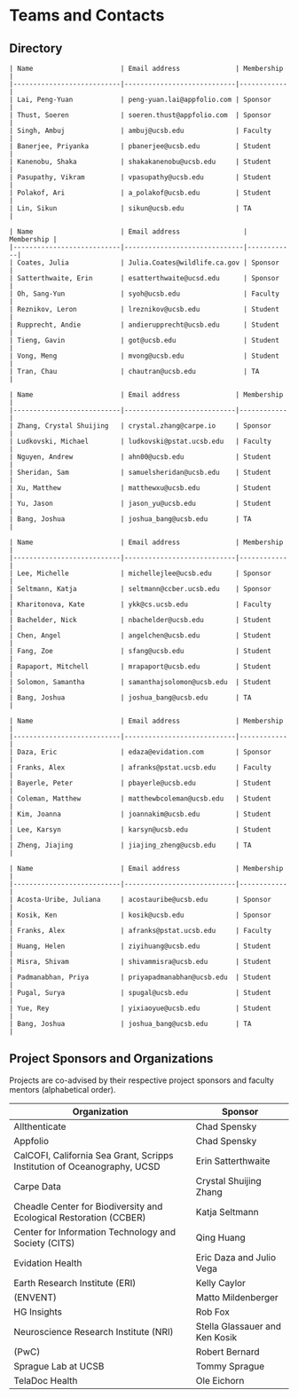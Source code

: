 # Teams and Contacts

## Directory

```{tabbed} AppFolio
| Name                      | Email address              | Membership |
|---------------------------|----------------------------|------------|
| Lai, Peng-Yuan            | peng-yuan.lai@appfolio.com | Sponsor    |
| Thust, Soeren             | soeren.thust@appfolio.com  | Sponsor    |
| Singh, Ambuj              | ambuj@ucsb.edu             | Faculty    |
| Banerjee, Priyanka        | pbanerjee@ucsb.edu         | Student    |
| Kanenobu, Shaka           | shakakanenobu@ucsb.edu     | Student    |
| Pasupathy, Vikram         | vpasupathy@ucsb.edu        | Student    |
| Polakof, Ari              | a_polakof@ucsb.edu         | Student    |
| Lin, Sikun                | sikun@ucsb.edu             | TA         |
```

```{tabbed} CalCOFI
| Name                      | Email address                | Membership |
|---------------------------|------------------------------|------------|
| Coates, Julia             | Julia.Coates@wildlife.ca.gov | Sponsor    |
| Satterthwaite, Erin       | esatterthwaite@ucsd.edu      | Sponsor    |
| Oh, Sang-Yun              | syoh@ucsb.edu                | Faculty    |
| Reznikov, Leron           | lreznikov@ucsb.edu           | Student    |
| Rupprecht, Andie          | andierupprecht@ucsb.edu      | Student    |
| Tieng, Gavin              | got@ucsb.edu                 | Student    |
| Vong, Meng                | mvong@ucsb.edu               | Student    |
| Tran, Chau                | chautran@ucsb.edu            | TA         |
```

```{tabbed} Carpe Data
| Name                      | Email address              | Membership |
|---------------------------|----------------------------|------------|
| Zhang, Crystal Shuijing   | crystal.zhang@carpe.io     | Sponsor    |
| Ludkovski, Michael        | ludkovski@pstat.ucsb.edu   | Faculty    |
| Nguyen, Andrew            | ahn00@ucsb.edu             | Student    |
| Sheridan, Sam             | samuelsheridan@ucsb.edu    | Student    |
| Xu, Matthew               | matthewxu@ucsb.edu         | Student    |
| Yu, Jason                 | jason_yu@ucsb.edu          | Student    |
| Bang, Joshua              | joshua_bang@ucsb.edu       | TA         |
```

```{tabbed} CCBER
| Name                      | Email address              | Membership |
|---------------------------|----------------------------|------------|
| Lee, Michelle             | michellejlee@ucsb.edu      | Sponsor    |
| Seltmann, Katja           | seltmann@ccber.ucsb.edu    | Sponsor    |
| Kharitonova, Kate         | ykk@cs.ucsb.edu            | Faculty    |
| Bachelder, Nick           | nbachelder@ucsb.edu        | Student    |
| Chen, Angel               | angelchen@ucsb.edu         | Student    |
| Fang, Zoe                 | sfang@ucsb.edu             | Student    |
| Rapaport, Mitchell        | mrapaport@ucsb.edu         | Student    |
| Solomon, Samantha         | samanthajsolomon@ucsb.edu  | Student    |
| Bang, Joshua              | joshua_bang@ucsb.edu       | TA         |
```


```{tabbed} Evidation (2 Projects)
| Name                      | Email address              | Membership |
|---------------------------|----------------------------|------------|
| Daza, Eric                | edaza@evidation.com        | Sponsor    |
| Franks, Alex              | afranks@pstat.ucsb.edu     | Faculty    |
| Bayerle, Peter            | pbayerle@ucsb.edu          | Student    |
| Coleman, Matthew          | matthewbcoleman@ucsb.edu   | Student    |
| Kim, Joanna               | joannakim@ucsb.edu         | Student    |
| Lee, Karsyn               | karsyn@ucsb.edu            | Student    |
| Zheng, Jiajing            | jiajing_zheng@ucsb.edu     | TA         |
```

```{tabbed} NRI
| Name                      | Email address              | Membership |
|---------------------------|----------------------------|------------|
| Acosta-Uribe, Juliana     | acostauribe@ucsb.edu       | Sponsor    |
| Kosik, Ken                | kosik@ucsb.edu             | Sponsor    |
| Franks, Alex              | afranks@pstat.ucsb.edu     | Faculty    |
| Huang, Helen              | ziyihuang@ucsb.edu         | Student    |
| Misra, Shivam             | shivammisra@ucsb.edu       | Student    |
| Padmanabhan, Priya        | priyapadmanabhan@ucsb.edu  | Student    |
| Pugal, Surya              | spugal@ucsb.edu            | Student    |
| Yue, Rey                  | yixiaoyue@ucsb.edu         | Student    |
| Bang, Joshua              | joshua_bang@ucsb.edu       | TA         |
```

## Project Sponsors and Organizations

Projects are co-advised by their respective project sponsors and faculty mentors (alphabetical order).

| Organization                                                             | Sponsor                            |
|--------------------------------------------------------------------------|------------------------------------|
| Allthenticate                                                            | Chad Spensky                       |
| Appfolio                                                            | Chad Spensky                       |
| CalCOFI, California Sea Grant, Scripps Institution of Oceanography, UCSD | Erin Satterthwaite                 |
| Carpe Data                                                               | Crystal Shuijing Zhang             |
| Cheadle Center for Biodiversity and Ecological Restoration (CCBER)       | Katja Seltmann    |
| Center for Information Technology and Society (CITS)         | Qing Huang                     |
| Evidation Health                                                         | Eric Daza and Julio Vega                        |
| Earth Research Institute  (ERI)                                                                   | Kelly Caylor                     |
| (ENVENT)                                                                | Matto Mildenberger                  |
| HG Insights           | Rob Fox      |
| Neuroscience Research Institute (NRI)                                    | Stella Glassauer and Ken Kosik |
| (PwC)                                    | Robert Bernard        |
| Sprague Lab at UCSB | Tommy Sprague |
| TelaDoc Health | Ole Eichorn |


